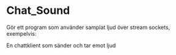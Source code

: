 # Chat_Sound

Gör ett program som använder samplat ljud över stream sockets, exempelvis:

En chattklient som sänder och tar emot ljud
